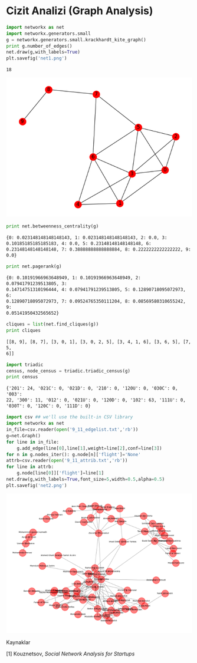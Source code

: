 # Cizit Analizi (Graph Analysis)


```python
import networkx as net
import networkx.generators.small
g = networkx.generators.small.krackhardt_kite_graph()
print g.number_of_edges()
net.draw(g,with_labels=True)
plt.savefig('net1.png')
```

```
18
```

![](net1.png)

```python
print net.betweenness_centrality(g)
```

```
{0: 0.023148148148148143, 1: 0.023148148148148143, 2: 0.0, 3:
0.10185185185185183, 4: 0.0, 5: 0.23148148148148148, 6:
0.23148148148148148, 7: 0.38888888888888884, 8: 0.2222222222222222, 9: 0.0} 
```

```python
print net.pagerank(g)
```

```
{0: 0.10191966963648949, 1: 0.10191966963648949, 2: 0.07941791239513805, 3:
0.14714751310196444, 4: 0.07941791239513805, 5: 0.12890718095072973, 6:
0.12890718095072973, 7: 0.09524765350111204, 8: 0.08569580310655242, 9:
0.05141950432565652} 
```


```python
cliques = list(net.find_cliques(g))
print cliques
```

```
[[8, 9], [8, 7], [3, 0, 1], [3, 0, 2, 5], [3, 4, 1, 6], [3, 6, 5], [7, 5,
6]] 
```


```python
import triadic
census, node_census = triadic.triadic_census(g)
print census
```

```
{'201': 24, '021C': 0, '021D': 0, '210': 0, '120U': 0, '030C': 0, '003':
22, '300': 11, '012': 0, '021U': 0, '120D': 0, '102': 63, '111U': 0,
'030T': 0, '120C': 0, '111D': 0} 
```


```python
import csv ## we'll use the built-in CSV library
import networkx as net
in_file=csv.reader(open('9_11_edgelist.txt','rb'))
g=net.Graph()
for line in in_file:
    g.add_edge(line[0],line[1],weight=line[2],conf=line[3])
for n in g.nodes_iter(): g.node[n]['flight']='None'
attrb=csv.reader(open('9_11_attrib.txt','rb'))
for line in attrb:
    g.node[line[0]]['flight']=line[1]
net.draw(g,with_labels=True,font_size=5,width=0.5,alpha=0.5)
plt.savefig('net2.png')
```

![](net2.png)

Kaynaklar

[1] Kouznetsov, *Social Network Analysis for Startups*


